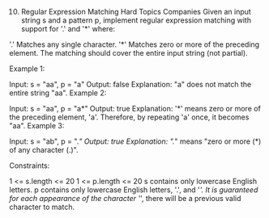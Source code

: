 10. Regular Expression Matching
    Hard
    Topics
    Companies
    Given an input string s and a pattern p, implement regular expression matching with support for '.' and '\*' where:

'.' Matches any single character.​​​​
'\*' Matches zero or more of the preceding element.
The matching should cover the entire input string (not partial).

Example 1:

Input: s = "aa", p = "a"
Output: false
Explanation: "a" does not match the entire string "aa".
Example 2:

Input: s = "aa", p = "a*"
Output: true
Explanation: '*' means zero or more of the preceding element, 'a'. Therefore, by repeating 'a' once, it becomes "aa".
Example 3:

Input: s = "ab", p = "._"
Output: true
Explanation: "._" means "zero or more (\*) of any character (.)".

Constraints:

1 <= s.length <= 20
1 <= p.length <= 20
s contains only lowercase English letters.
p contains only lowercase English letters, '.', and '_'.
It is guaranteed for each appearance of the character '_', there will be a previous valid character to match.
